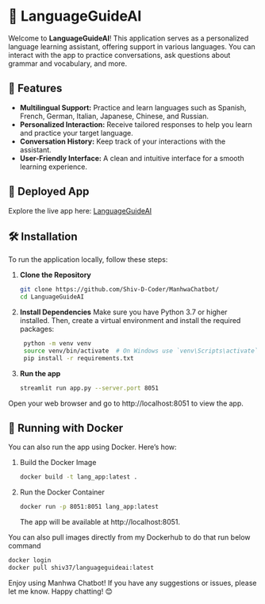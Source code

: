 #  🤖 LanguageGuideAI

Welcome to **LanguageGuideAI**! This application serves as a personalized language learning assistant, offering support in various languages. You can interact with the app to practice conversations, ask questions about grammar and vocabulary, and more.

##  🚀 Features

- **Multilingual Support:** Practice and learn languages such as Spanish, French, German, Italian, Japanese, Chinese, and Russian.
- **Personalized Interaction:** Receive tailored responses to help you learn and practice your target language.
- **Conversation History:** Keep track of your interactions with the assistant.
- **User-Friendly Interface:** A clean and intuitive interface for a smooth learning experience.

## 📍 Deployed App

Explore the live app here: [LanguageGuideAI](https://languageguideai.streamlit.app/)

##  🛠️ Installation

To run the application locally, follow these steps:


1. **Clone the Repository**

   ```bash
   git clone https://github.com/Shiv-D-Coder/ManhwaChatbot/
   cd LanguageGuideAI
   ```
   
2. **Install Dependencies**
Make sure you have Python 3.7 or higher installed. Then, create a virtual environment and install the required packages:

   ```bash
    python -m venv venv
    source venv/bin/activate  # On Windows use `venv\Scripts\activate`
    pip install -r requirements.txt
    ```
3. **Run the app**

   ```bash
   streamlit run app.py --server.port 8051
   ```

Open your web browser and go to http://localhost:8051 to view the app.

## 🐳 Running with Docker

You can also run the app using Docker. Here’s how:

1. Build the Docker Image

   ```bash
   docker build -t lang_app:latest .
   ```
2. Run the Docker Container
   
   ```bash
   docker run -p 8051:8051 lang_app:latest
   ```
   The app will be available at http://localhost:8051.

You can also pull images directly from my Dockerhub to do that run below command

   ```bash
   docker login
   docker pull shiv37/languageguideai:latest
   ```
   
Enjoy using Manhwa Chatbot! If you have any suggestions or issues, please let me know. Happy chatting! 😊
   
